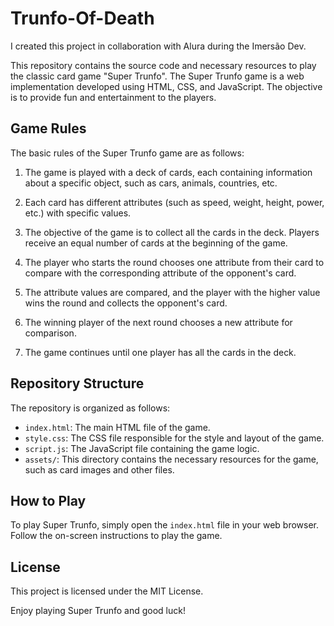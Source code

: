 # Trunfo-Of-Death

I created this project in collaboration with Alura during the Imersão Dev.

This repository contains the source code and necessary resources to play the classic card game "Super Trunfo". The Super Trunfo game is a web implementation developed using HTML, CSS, and JavaScript. The objective is to provide fun and entertainment to the players.

## Game Rules

The basic rules of the Super Trunfo game are as follows:

1. The game is played with a deck of cards, each containing information about a specific object, such as cars, animals, countries, etc.

2. Each card has different attributes (such as speed, weight, height, power, etc.) with specific values.

3. The objective of the game is to collect all the cards in the deck. Players receive an equal number of cards at the beginning of the game.

4. The player who starts the round chooses one attribute from their card to compare with the corresponding attribute of the opponent's card.

5. The attribute values are compared, and the player with the higher value wins the round and collects the opponent's card.

6. The winning player of the next round chooses a new attribute for comparison.

7. The game continues until one player has all the cards in the deck.

## Repository Structure

The repository is organized as follows:

- `index.html`: The main HTML file of the game.
- `style.css`: The CSS file responsible for the style and layout of the game.
- `script.js`: The JavaScript file containing the game logic.
- `assets/`: This directory contains the necessary resources for the game, such as card images and other files.

## How to Play

To play Super Trunfo, simply open the `index.html` file in your web browser. Follow the on-screen instructions to play the game.

## License

This project is licensed under the MIT License.

Enjoy playing Super Trunfo and good luck!
